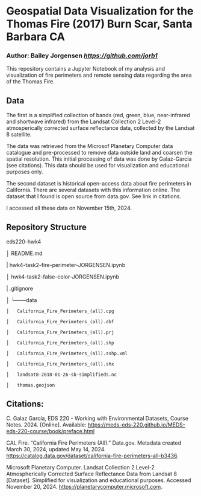 # Geospatial Data Visualization for the Thomas Fire (2017) Burn Scar, Santa Barbara CA
### Author: Bailey Jorgensen *https://github.com/jorb1*

This repository contains a Jupyter Notebook of my analysis and visualization of fire perimeters and remote sensing data regarding the area of the Thomas Fire. 

## Data
The first is a simplified collection of bands (red, green, blue, near-infrared and shortwave infrared) from the Landsat Collection 2 Level-2 atmosperically corrected surface reflectance data, collected by the Landsat 8 satellite.

The data was retrieved from the Microsof Planetary Computer data catalogue and pre-processed to remove data outside land and coarsen the spatial resolution. This initial processing of data was done by Galaz-Garcia (see citations). This data should be used for visualization and educational purposes only.

The second dataset is historical open-access data about fire perimeters in California. There are several datasets with this information online. The dataset that I found is open source from data.gov. See link in citations.

I accessed all these data on November 15th, 2024. 

## Repository Structure

eds220-hwk4

│   README.md

|   hwk4-task2-fire-perimeter-JORGENSEN.ipynb

│   hwk4-task2-false-color-JORGENSEN.ipynb

|   .gitignore

│
└───data

    │   California_Fire_Perimeters_(all).cpg
    
    │   California_Fire_Perimeters_(all).dbf
    
    │   California_Fire_Perimeters_(all).prj
    
    │   California_Fire_Perimeters_(all).shp
    
    │   California_Fire_Perimeters_(all).sshp.xml
    
    │   California_Fire_Perimeters_(all).shx
    
    │   landsat8-2018-01-26-sb-simplifieds.nc
    
    │   thomas.geojson

## Citations:

C. Galaz García, EDS 220 - Working with Environmental Datasets, Course Notes. 2024. [Online]. Available: https://meds-eds-220.github.io/MEDS-eds-220-course/book/preface.html

CAL Fire. “California Fire Perimeters (All).” Data.gov. Metadata created March 30, 2024, updated May 14, 2024. https://catalog.data.gov/dataset/california-fire-perimeters-all-b3436.

Microsoft Planetary Computer. Landsat Collection 2 Level-2 Atmospherically Corrected Surface Reflectance Data from Landsat 8 [Dataset]. Simplified for visualization and educational purposes. Accessed November 20, 2024. https://planetarycomputer.microsoft.com.
